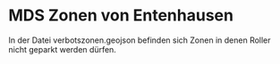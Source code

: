 # MDS Zonen von Entenhausen
In der Datei verbotszonen.geojson befinden sich Zonen in denen Roller nicht geparkt werden dürfen.
